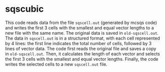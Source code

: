  sqscubic
==========
 
 This code reads data from the file `sqscell.out` (generated by mcsqs code) and writes the first 3 cells with the smallest and equal vector lengths to a new file with the same name. The original data is saved in `old-sqscell.out`. The data in `sqscell.out` is in a structured format, with each cell represented by 4 lines: the first line indicates the total number of cells, followed by 3 lines of vector data. The code first reads the original file and saves a copy in `old-sqscell.out`. Then, it calculates the length of each vector and selects the first 3 cells with the smallest and equal vector lengths. Finally, the code writes the selected cells to a new `sqscell.out` file.